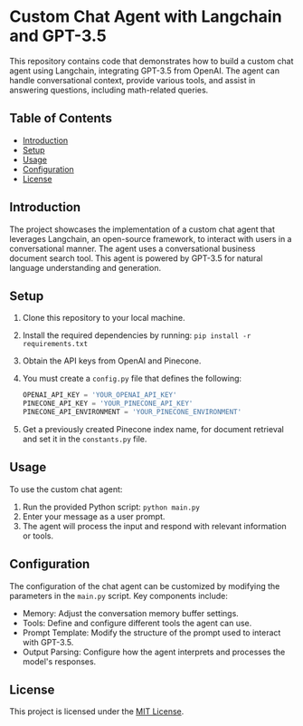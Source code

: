 # Custom Chat Agent with Langchain and GPT-3.5

This repository contains code that demonstrates how to build a custom chat agent using Langchain, integrating GPT-3.5 from OpenAI. The agent can handle conversational context, provide various tools, and assist in answering questions, including math-related queries.

## Table of Contents

- [Introduction](#introduction)
- [Setup](#setup)
- [Usage](#usage)
- [Configuration](#configuration)
- [License](#license)

## Introduction

The project showcases the implementation of a custom chat agent that leverages Langchain, an open-source framework, to interact with users in a conversational manner. The agent uses a conversational business document search tool. This agent is powered by GPT-3.5 for natural language understanding and generation.

## Setup

1. Clone this repository to your local machine.
2. Install the required dependencies by running: `pip install -r requirements.txt`
3. Obtain the API keys from OpenAI and Pinecone.
4. You must create a `config.py` file that defines the following:

   ```python
   OPENAI_API_KEY = 'YOUR_OPENAI_API_KEY'
   PINECONE_API_KEY = 'YOUR_PINECONE_API_KEY'
   PINECONE_API_ENVIRONMENT = 'YOUR_PINECONE_ENVIRONMENT'
   ```

5. Get a previously created Pinecone index name, for document retrieval and set it in the `constants.py` file.

## Usage

To use the custom chat agent:

1. Run the provided Python script: `python main.py`
2. Enter your message as a user prompt.
3. The agent will process the input and respond with relevant information or tools.

## Configuration

The configuration of the chat agent can be customized by modifying the parameters in the `main.py` script. Key components include:

- Memory: Adjust the conversation memory buffer settings.
- Tools: Define and configure different tools the agent can use.
- Prompt Template: Modify the structure of the prompt used to interact with GPT-3.5.
- Output Parsing: Configure how the agent interprets and processes the model's responses.

## License

This project is licensed under the [MIT License](LICENSE).
